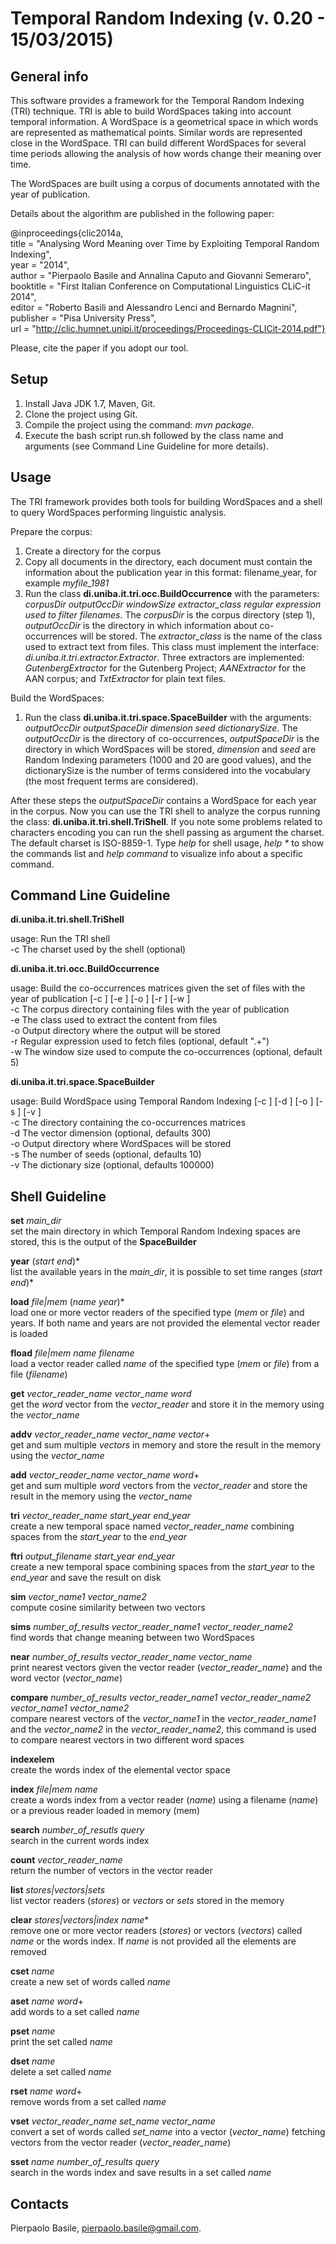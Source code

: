 Temporal Random Indexing (v. 0.20 - 15/03/2015)
===============================================

General info
------------

This software provides a framework for the Temporal Random Indexing (TRI) technique. TRI is able to build WordSpaces taking into account temporal information. A WordSpace is a geometrical space in which words are represented as mathematical points. Similar words are represented close in the WordSpace. TRI can build different WordSpaces for several time periods allowing the analysis of how words change their meaning over time.

The WordSpaces are built using a corpus of documents annotated with the year of publication.

Details about the algorithm are published in the following paper:

@inproceedings{clic2014a,<br>
	title            = "Analysing Word Meaning over Time by Exploiting Temporal Random Indexing",<br>
	year             = "2014",<br>
	author           = "Pierpaolo Basile and Annalina Caputo and Giovanni Semeraro",<br>
	booktitle        = "First Italian Conference on Computational Linguistics CLiC-it 2014",<br>
	editor           = "Roberto Basili and Alessandro Lenci and Bernardo Magnini",<br>
	publisher        = "Pisa University Press",<br>
	url              = "http://clic.humnet.unipi.it/proceedings/Proceedings-CLICit-2014.pdf"}<br>

Please, cite the paper if you adopt our tool.

Setup
-----

1.  Install Java JDK 1.7, Maven, Git.
2.  Clone the project using Git.
3.  Compile the project using the command: *mvn package*.
4.  Execute the bash script run.sh followed by the class name and arguments (see Command Line Guideline for more details).

Usage
-----

The TRI framework provides both tools for building WordSpaces and a shell to query WordSpaces performing linguistic analysis.

Prepare the corpus:

1.	Create a directory for the corpus
2.	Copy all documents in the directory, each document must contain the information about the publication year in this format: filename\_year, for example *myfile\_1981*
3.	Run the class **di.uniba.it.tri.occ.BuildOccurrence** with the parameters: *corpusDir* *outputOccDir* *windowSize* *extractor\_class* *regular expression used to filter filenames*. The *corpusDir* is the corpus directory (step 1), *outputOccDir* is the directory in which information about co-occurrences will be stored. The *extractor\_class* is the name of the class used to extract text from files. This class must implement the interface: *di.uniba.it.tri.extractor.Extractor*. Three extractors are implemented: *GutenbergExtractor* for the Gutenberg Project; *AANExtractor* for the AAN corpus; and *TxtExtractor* for plain text files.

Build the WordSpaces:
1.	Run the class **di.uniba.it.tri.space.SpaceBuilder** with the arguments: *outputOccDir* *outputSpaceDir* *dimension* *seed* *dictionarySize*. The *outputOccDir* is the directory of co-occurrences, *outputSpaceDir* is the directory in which WordSpaces will be stored, *dimension* and *seed* are Random Indexing parameters (1000 and 20 are good values), and the dictionarySize is the number of terms considered into the vocabulary (the most frequent terms are considered).


After these steps the *outputSpaceDir* contains a WordSpace for each year in the corpus. Now you can use the TRI shell to analyze the corpus running the class: **di.uniba.it.tri.shell.TriShell**. If you note some problems related to characters encoding you can run the shell passing as argument the charset. The default charset is ISO-8859-1. Type *help* for shell usage, _help \*_ to show the commands list and *help command* to visualize info about a specific command.

Command Line Guideline
----------------------

**di.uniba.it.tri.shell.TriShell**

usage: Run the TRI shell<br>
 -c <arg>   The charset used by the shell (optional)

**di.uniba.it.tri.occ.BuildOccurrence**

usage: Build the co-occurrences matrices given the set of files with the year of publication [-c <arg>] [-e <arg>] [-o <arg>] [-r <arg>] [-w <arg>]<br>
 -c <arg>   The corpus directory containing files with the year of publication<br>
 -e <arg>   The class used to extract the content from files<br>
 -o <arg>   Output directory where the output will be stored<br>
 -r <arg>   Regular expression used to fetch files (optional, default ".+")<br>
 -w <arg>   The window size used to compute the co-occurrences (optional, default 5)

**di.uniba.it.tri.space.SpaceBuilder**

usage: Build WordSpace using Temporal Random Indexing [-c <arg>] [-d
       <arg>] [-o <arg>] [-s <arg>] [-v <arg>]<br>
 -c <arg>   The directory containing the co-occurrences matrices<br>
 -d <arg>   The vector dimension (optional, defaults 300)<br>
 -o <arg>   Output directory where WordSpaces will be stored<br>
 -s <arg>   The number of seeds (optional, defaults 10)<br>
 -v <arg>   The dictionary size (optional, defaults 100000)

Shell Guideline
---------------

**set** *main_dir*<br>
set the main directory in which Temporal Random Indexing spaces are stored, this is the output of the **SpaceBuilder**

**year** (*start* *end*)\*<br>
list the available years in the *main_dir*, it is possible to set time ranges (*start* *end*)\*

**load** *file|mem* (*name* *year*)\*<br>
load one or more vector readers of the specified type (*mem* or *file*) and years. If both name and years are not provided the elemental vector reader is loaded

**fload** *file|mem* *name* *filename*<br>
load a vector reader called *name* of the specified type (*mem* or *file*) from a file (*filename*)

**get** *vector_reader_name* *vector_name* *word*<br>
get the *word* vector from the *vector_reader* and store it in the memory using the *vector_name*

**addv** *vector_reader_name* *vector_name* *vector*+<br>
get and sum multiple *vectors* in memory and store the result in the memory using the *vector_name*

**add** *vector_reader_name* *vector_name* *word*+<br>
get and sum multiple *word* vectors from the *vector_reader* and store the result in the memory using the *vector_name*

**tri** *vector_reader_name* *start_year* *end_year*<br>
create a new temporal space named *vector_reader_name* combining spaces from the *start_year* to the *end_year*

**ftri** *output_filename* *start_year* *end_year*<br>
create a new temporal space combining spaces from the *start_year* to the *end_year* and save the result on disk

**sim**	*vector_name1* *vector_name2*<br>
compute cosine similarity between two vectors

**sims** *number_of_results* *vector_reader_name1* *vector_reader_name2*<br>
find words that change meaning between two WordSpaces

**near** *number_of_results* *vector_reader_name* *vector_name*<br>
print nearest vectors given the vector reader (*vector_reader_name*) and the word vector (*vector_name*)

**compare** *number_of_results* *vector_reader_name1* *vector_reader_name2* *vector_name1* *vector_name2*<br>
compare nearest vectors of the *vector_name1* in the *vector_reader_name1* and the *vector_name2* in the *vector_reader_name2*, this command is used to compare nearest vectors in two different word spaces

**indexelem**<br>
create the words index of the elemental vector space

**index** *file|mem* *name*<br>
create a words index from a vector reader (*name*) using a filename (*name*) or a previous reader loaded in memory (mem)

**search** *number_of_resutls* *query*<br>
search in the current words index

**count** *vector_reader_name*<br>
return the number of vectors in the vector reader

**list** *stores|vectors|sets*<br>
list vector readers (*stores*) or *vectors* or *sets* stored in the memory

**clear**	*stores|vectors|index* *name*\*<br>
remove one or more vector readers (*stores*) or vectors (*vectors*) called *name* or the words index. If *name* is not provided all the elements are removed

**cset**	*name*<br>
create a new set of words called *name*

**aset** *name* *word*+<br>
add words to a set called *name*

**pset** *name*<br>
print the set called *name*

**dset** *name*<br>
delete a set called *name*

**rset** *name* *word*+<br>
remove words from a set called *name*

**vset** *vector_reader_name* *set_name* *vector_name*<br>
convert a set of words called *set_name* into a vector (*vector_name*) fetching vectors from the vector reader (*vector_reader_name*)

**sset** *name* *number_of_results* *query*<br>
search in the words index and save results in a set called *name*

Contacts
--------
Pierpaolo Basile, pierpaolo.basile@gmail.com.
